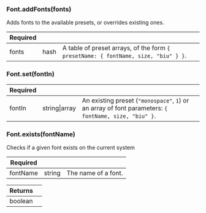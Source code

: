 <section class="segment">

###  <a name="Font.addFonts">Font.addFonts(fonts)</a>

Adds fonts to the available presets, or overrides existing ones.

| **Required** | []() | []() |
| --- | --- | --- |
| fonts | hash | A table of preset arrays, of the form `{ presetName: { fontName, size, "biu" } }`. |

</section>
<section class="segment">

###  <a name="Font.set">Font.set(fontIn)</a>



| **Required** | []() | []() |
| --- | --- | --- |
| fontIn | string&#124;array | An existing preset (`"monospace"`, `1`) or an array of font parameters: `{ fontName, size, "biu" }`. |

</section>
<section class="segment">

###  <a name="Font.exists">Font.exists(fontName)</a>

Checks if a given font exists on the current system

| **Required** | []() | []() |
| --- | --- | --- |
| fontName | string | The name of a font. |

| **Returns** | []() |
| --- | --- |
| boolean |  |

</section>